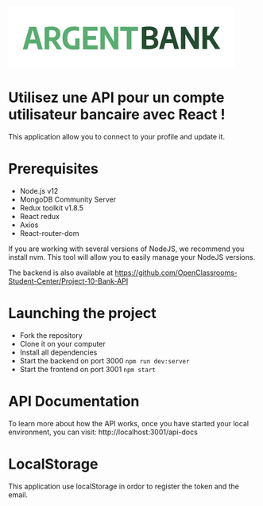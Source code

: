 ![Getting Started](./frontend/src/assets/argentBankLogo.png)

# Utilisez une API pour un compte utilisateur bancaire avec React !

This application allow you to connect to your profile and update it.

# Prerequisites

- Node.js v12
- MongoDB Community Server
- Redux toolkit v1.8.5
- React redux
- Axios
- React-router-dom

If you are working with several versions of NodeJS, we recommend you install nvm. This tool will allow you to easily manage your NodeJS versions.

The backend is also available at
https://github.com/OpenClassrooms-Student-Center/Project-10-Bank-API

# Launching the project

- Fork the repository
- Clone it on your computer
- Install all dependencies
- Start the backend on port 3000 `npm run dev:server`
- Start the frontend on port 3001 `npm start`

# API Documentation

To learn more about how the API works, once you have started your local environment,
you can visit: http://localhost:3001/api-docs

# LocalStorage

This application use localStorage in ordor to register the token and the email.
